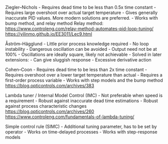 Ziegler–Nichols
    - Requires dead time to be less than 0.5x time constant
    - Requires large overshoot over actual target temperature
    - Gives generally inaccurate PID values. More modern solutions are preferred.
    - Works with bump method, and relay method
Relay method: https://www.controleng.com/relay-method-automates-pid-loop-tuning/
https://yilinmo.github.io/EE3011/Lec9.html

Åström–Hägglund
    - Little prior process knowledge required
    - No loop instability
    - Dangerous oscillation can be avoided
        - Output need not be at 100%
    - Oscillations are ideally square, likely not achievable
    - Solved in later extensions:
        - Can give sluggish response
        - Excessive derivative action

Cohen–Coon
    - Requires dead time to be less than 2x time constant
    - Requires overshoot over a lower target temperature than actual
    - Requires a first-order process variable
    - Works with step models and the bump method
https://blog.opticontrols.com/archives/383 

Lambda tuner / Internal Model Control (IMC)
    - Not preferable when speed is a requirement
    - Robust against inaccurate dead time estimations
    - Robust against process characteristic changes
https://blog.opticontrols.com/archives/260
https://www.controleng.com/fundamentals-of-lambda-tuning/

Simple control rule (SIMC)
    - Additional tuning parameter, has to be set by operator
    - Works on time-delayed processes
    - Works with step-response models